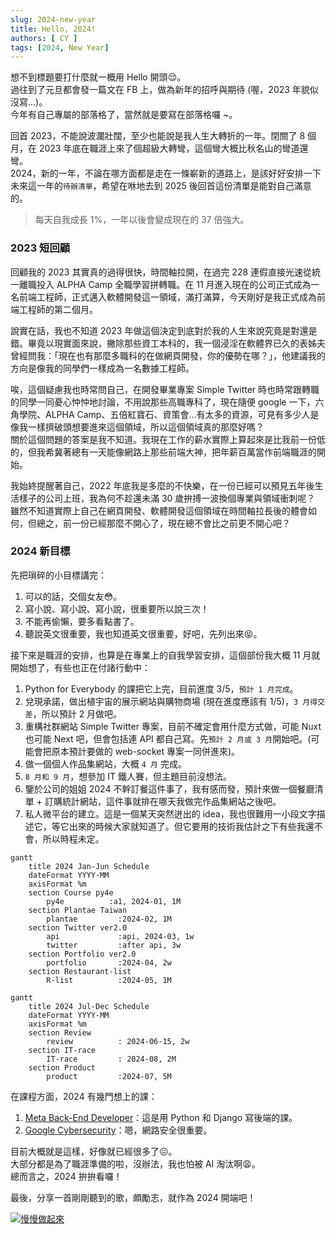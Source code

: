 ```yaml
---
slug: 2024-new-year
title: Hello, 2024!
authors: [ CY ]
tags: [2024, New Year]
---
```

想不到標題要打什麼就一概用 Hello 開頭:relieved:。  
過往到了元旦都會發一篇文在 FB 上，做為新年的招呼與期待 (喔，2023 年貌似沒寫...)。  
今年有自己專屬的部落格了，當然就是要寫在部落格囉 ~。

回首 2023，不能說波瀾壯闊，至少也能說是我人生大轉折的一年。閉關了 8 個月，在 2023 年底在職涯上來了個超級大轉彎，這個彎大概比秋名山的彎道還彎。  
2024，新的一年，不論在哪方面都是走在一條嶄新的道路上，是該好好安排一下未來這一年的`待辦清單`，希望在咻地去到 2025 後回首這份清單是能對自己滿意的。

> 每天自我成長 1%，一年以後會變成現在的 37 倍強大。
<!-- truncate -->
### 2023 短回顧
回顧我的 2023 其實真的過得很快，時間軸拉開，在過完 228 連假直接光速從統一離職投入 ALPHA Camp 全職學習拼轉職。在 11 月進入現在的公司正式成為一名前端工程師，正式邁入軟體開發這一領域，滿打滿算，今天剛好是我正式成為前端工程師的第二個月。

說實在話，我也不知道 2023 年做這個決定到底對於我的人生來說究竟是對還是錯。畢竟以現實面來說，撇除那些資工本科的，我一個浸淫在軟體界已久的表姊夫曾經問我：「現在也有那麼多職科的在做網頁開發，你的優勢在哪？」，他建議我的方向是像我的同學們一樣成為一名數據工程師。

唉，這個疑慮我也時常問自己，在開發畢業專案 Simple Twitter 時也時常跟轉職的同學一同憂心忡忡地討論，不用說那些高職專科了，現在隨便 google 一下，六角學院、ALPHA Camp、五倍紅寶石、資策會...有太多的資源，可見有多少人是像我一樣擠破頭想要進來這個領域，所以這個領域真的那麼好嗎？  
關於這個問題的答案是我不知道。我現在工作的薪水實際上算起來是比我前一份低的，但我希冀著總有一天能像網路上那些前端大神，把年薪百萬當作前端職涯的開始。

我始終提醒著自己，2022 年底我是多麼的不快樂，在一份已經可以預見五年後生活樣子的公司上班，我為何不趁還未滿 30 歲拚搏一波換個專業與領域衝刺呢？  
雖然不知道實際上自己在網頁開發、軟體開發這個領域在時間軸拉長後的體會如何，但總之，前一份已經那麼不開心了，現在總不會比之前更不開心吧？

### 2024 新目標
先把瑣碎的小目標講完：  
1. 可以的話，交個女友:flushed:。
2. 寫小說、寫小說、寫小說，很重要所以說三次！
3. 不能再偷懶，要多看點書了。
4. 聽說英文很重要，我也知道英文很重要，好吧，先列出來:stuck_out_tongue_closed_eyes:。

接下來是職涯的安排，也算是在專業上的自我學習安排，這個部份我大概 11 月就開始想了，有些也正在付諸行動中：
1. Python for Everybody 的課把它上完，目前進度 3/5，`預計 1 月完成`。
2. 兌現承諾，做出植宇宙的展示網站與購物商場 (現在進度應該有 1/5)，`3 月得交差`，所以預計 2 月做吧。
3. 重構社群網站 Simple Twitter 專案，目前不確定會用什麼方式做，可能 Nuxt 也可能 Next 吧，但會包括連 API 都自己寫。先`預計 2 月或 3 月`開始吧。(可能會把原本預計要做的 web-socket 專案一同併進來)。
4. 做一個個人作品集網站，大概 `4 月` 完成。
5. `8 月和 9 月`，想參加 IT 鐵人賽，但主題目前沒想法。
6. 鑒於公司的姐姐 2024 不幹訂餐這件事了，我有感而發，預計來做一個餐廳清單 + 訂購統計網站，這件事就排在哪天我做完作品集網站之後吧。
7. 私人微平台的建立。這是一個某天突然迸出的 idea，我也很難用一小段文字描述它，等它出來的時候大家就知道了。但它要用的技術我估計之下有些我還不會，所以時程未定。

```mermaid
gantt
    title 2024 Jan-Jun Schedule
    dateFormat YYYY-MM
    axisFormat %m
    section Course py4e
        py4e          :a1, 2024-01, 1M
    section Plantae Taiwan
        plantae         :2024-02, 1M
    section Twitter ver2.0
        api             :api, 2024-03, 1w
        twitter         :after api, 3w
    section Portfolio ver2.0
        portfolio       :2024-04, 2w
    section Restaurant-list
        R-list          :2024-05, 1M
```

```mermaid
gantt
    title 2024 Jul-Dec Schedule
    dateFormat YYYY-MM
    axisFormat %m
    section Review
        review          : 2024-06-15, 2w
    section IT-race
        IT-race         : 2024-08, 2M
    section Product
        product         :2024-07, 5M
```

在課程方面，2024 有幾門想上的課：
1. [Meta Back-End Developer](https://www.coursera.org/professional-certificates/meta-back-end-developer)：這是用 Python 和 Django 寫後端的課。
2. [Google Cybersecurity](https://www.coursera.org/professional-certificates/google-cybersecurity)：嗯，網路安全很重要。

目前大概就是這樣，好像就已經很多了:confounded:。  
大部分都是為了職涯準備的啦，沒辦法，我也怕被 AI 淘汰啊:weary:。  
總而言之，2024 拚拚看囉！

最後，分享一首剛剛聽到的歌，頗勵志，就作為 2024 開端吧！

[![慢慢做起來](https://img.youtube.com/vi/JWYNptUogU8/0.jpg)](https://www.youtube.com/watch?v=JWYNptUogU8)
